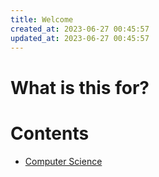 ```yaml
---
title: Welcome
created_at: 2023-06-27 00:45:57
updated_at: 2023-06-27 00:45:57
---
```

# What is this for?

# Contents

* [Computer Science](/cs)